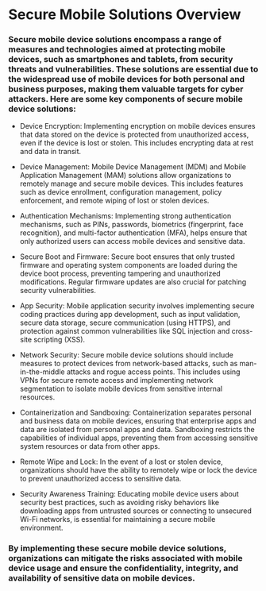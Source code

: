 # Secure Mobile Solutions Overview

### Secure mobile device solutions encompass a range of measures and technologies aimed at protecting mobile devices, such as smartphones and tablets, from security threats and vulnerabilities. These solutions are essential due to the widespread use of mobile devices for both personal and business purposes, making them valuable targets for cyber attackers. Here are some key components of secure mobile device solutions:

- Device Encryption: Implementing encryption on mobile devices ensures that data stored on the device is protected from unauthorized access, even if the device is lost or stolen. This includes encrypting data at rest and data in transit.

- Device Management: Mobile Device Management (MDM) and Mobile Application Management (MAM) solutions allow organizations to remotely manage and secure mobile devices. This includes features such as device enrollment, configuration management, policy enforcement, and remote wiping of lost or stolen devices.

- Authentication Mechanisms: Implementing strong authentication mechanisms, such as PINs, passwords, biometrics (fingerprint, face recognition), and multi-factor authentication (MFA), helps ensure that only authorized users can access mobile devices and sensitive data.

- Secure Boot and Firmware: Secure boot ensures that only trusted firmware and operating system components are loaded during the device boot process, preventing tampering and unauthorized modifications. Regular firmware updates are also crucial for patching security vulnerabilities.

- App Security: Mobile application security involves implementing secure coding practices during app development, such as input validation, secure data storage, secure communication (using HTTPS), and protection against common vulnerabilities like SQL injection and cross-site scripting (XSS).

- Network Security: Secure mobile device solutions should include measures to protect devices from network-based attacks, such as man-in-the-middle attacks and rogue access points. This includes using VPNs for secure remote access and implementing network segmentation to isolate mobile devices from sensitive internal resources.

- Containerization and Sandboxing: Containerization separates personal and business data on mobile devices, ensuring that enterprise apps and data are isolated from personal apps and data. Sandboxing restricts the capabilities of individual apps, preventing them from accessing sensitive system resources or data from other apps.

- Remote Wipe and Lock: In the event of a lost or stolen device, organizations should have the ability to remotely wipe or lock the device to prevent unauthorized access to sensitive data.

- Security Awareness Training: Educating mobile device users about security best practices, such as avoiding risky behaviors like downloading apps from untrusted sources or connecting to unsecured Wi-Fi networks, is essential for maintaining a secure mobile environment.

### By implementing these secure mobile device solutions, organizations can mitigate the risks associated with mobile device usage and ensure the confidentiality, integrity, and availability of sensitive data on mobile devices.
